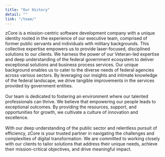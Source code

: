 ```yaml
---
title: "Our History"
detail: ""
link: "/team/"
---
```



zCore is a mission-centric software development company with a unique identity rooted in the experience of our executive
team, comprised of former public servants and individuals with military backgrounds. This collective expertise empowers
us to provide laser-focused, disciplined solutions to our clients. We harness the power of our Veteran-led expertise and
deep understanding of the federal government ecosystem to deliver exceptional solutions and business process services.
Our unique background enables us to cater to the diverse needs of federal agencies across various sectors. By leveraging
our insights and intimate knowledge of the federal landscape, we drive tangible improvements in the services provided by
government entities.
<br><br>
Our team is dedicated to fostering an environment where our talented professionals can thrive. We believe that
empowering our people leads to exceptional outcomes. By providing the resources, support, and opportunities for growth,
we cultivate a culture of innovation and excellence.
<br><br>
With our deep understanding of the public sector and relentless pursuit of efficiency, zCore is your trusted partner in
navigating the challenges and complexities of digital transformation. We are committed to working closely with our
clients to tailor solutions that address their unique needs, achieve their mission-critical objectives, and drive
meaningful impact. 
